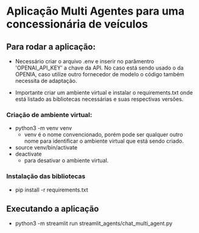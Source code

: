 # Aplicação Multi Agentes para uma concessionária de veículos

## Para rodar a aplicação:

- Necessário criar o arquivo .env e inserir no parâmentro 'OPENAI_API_KEY' a chave da API. No caso está sendo usado o da OPENIA, caso utilize outro fornecedor de modelo o código também necessita de adaptação.
  
- Importante criar um ambiente virtual e instalar o requirements.txt onde está listado as bibliotecas necessárias e suas respectivas versões.

### Criação de ambiente virtual:

- python3 -m venv venv
    - venv é o nome convencionado, porém pode ser qualquer outro nome para identificar o ambiente virtual que está sendo criado.
- source venv/bin/activate
- deactivate
  - para desativar o ambiente virtual.

### Instalação das bibliotecas

- pip install -r requirements.txt

## Executando a aplicação

- python3 -m streamlit run streamlit_agents/chat_multi_agent.py 

